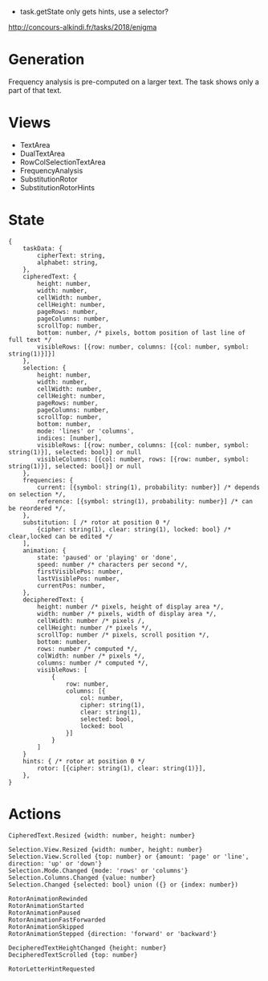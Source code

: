 
- task.getState only gets hints, use a selector?

http://concours-alkindi.fr/tasks/2018/enigma

# Generation

Frequency analysis is pre-computed on a larger text.
The task shows only a part of that text.



# Views

- TextArea
- DualTextArea
- RowColSelectionTextArea
- FrequencyAnalysis
- SubstitutionRotor
- SubstitutionRotorHints

# State

    {
        taskData: {
            cipherText: string,
            alphabet: string,
        },
        cipheredText: {
            height: number,
            width: number,
            cellWidth: number,
            cellHeight: number,
            pageRows: number,
            pageColumns: number,
            scrollTop: number,
            bottom: number, /* pixels, bottom position of last line of full text */
            visibleRows: [{row: number, columns: [{col: number, symbol: string(1)}]}]
        },
        selection: {
            height: number,
            width: number,
            cellWidth: number,
            cellHeight: number,
            pageRows: number,
            pageColumns: number,
            scrollTop: number,
            bottom: number,
            mode: 'lines' or 'columns',
            indices: [number],
            visibleRows: [{row: number, columns: [{col: number, symbol: string(1)}], selected: bool}] or null
            visibleColumns: [{col: number, rows: [{row: number, symbol: string(1)}], selected: bool}] or null
        },
        frequencies: {
            current: [{symbol: string(1), probability: number}] /* depends on selection */,
            reference: [{symbol: string(1), probability: number}] /* can be reordered */,
        },
        substitution: [ /* rotor at position 0 */
            {cipher: string(1), clear: string(1), locked: bool} /* clear,locked can be edited */
        ],
        animation: {
            state: 'paused' or 'playing' or 'done',
            speed: number /* characters per second */,
            firstVisiblePos: number,
            lastVisiblePos: number,
            currentPos: number,
        },
        decipheredText: {
            height: number /* pixels, height of display area */,
            width: number /* pixels, width of display area */,
            cellWidth: number /* pixels /,
            cellHeight: number /* pixels */,
            scrollTop: number /* pixels, scroll position */,
            bottom: number,
            rows: number /* computed */,
            colWidth: number /* pixels */,
            columns: number /* computed */,
            visibleRows: [
                {
                    row: number,
                    columns: [{
                        col: number,
                        cipher: string(1),
                        clear: string(1),
                        selected: bool,
                        locked: bool
                    }]
                }
            ]
        }
        hints: { /* rotor at position 0 */
            rotor: [{cipher: string(1), clear: string(1)}],
        },
    }

# Actions

    CipheredText.Resized {width: number, height: number}

    Selection.View.Resized {width: number, height: number}
    Selection.View.Scrolled {top: number} or {amount: 'page' or 'line', direction: 'up' or 'down'}
    Selection.Mode.Changed {mode: 'rows' or 'columns'}
    Selection.Columns.Changed {value: number}
    Selection.Changed {selected: bool} union ({} or {index: number})

    RotorAnimationRewinded
    RotorAnimationStarted
    RotorAnimationPaused
    RotorAnimationFastForwarded
    RotorAnimationSkipped
    RotorAnimationStepped {direction: 'forward' or 'backward'}

    DecipheredTextHeightChanged {height: number}
    DecipheredTextScrolled {top: number}

    RotorLetterHintRequested


